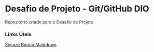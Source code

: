 # Desafio de Projeto - Git/GitHub DIO
Repositório criado para o Desafio de Projeto

### Links Úteis
[Sintaze Básica Markdown](https://www.markdownguide.org/basic-syntax/)
